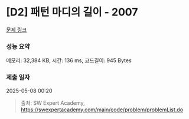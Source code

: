 # [D2] 패턴 마디의 길이 - 2007 

[문제 링크](https://swexpertacademy.com/main/code/problem/problemDetail.do?contestProbId=AV5P1kNKAl8DFAUq) 

### 성능 요약

메모리: 32,384 KB, 시간: 136 ms, 코드길이: 945 Bytes

### 제출 일자

2025-05-08 00:20



> 출처: SW Expert Academy, https://swexpertacademy.com/main/code/problem/problemList.do